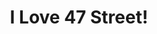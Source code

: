 ---
title: "I Love 47 Street!"
url: /ciudad-autonoma-de-buenos-aires/i-love-47-street/
shop: Kleidung
---